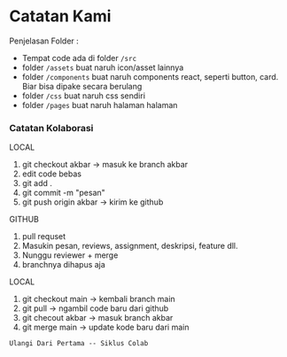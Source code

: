 # Catatan Kami
Penjelasan Folder : 
- Tempat code ada di folder `/src`
- folder `/assets` buat naruh icon/asset lainnya
- folder `/components` buat naruh components react, seperti button, card. Biar bisa dipake secara berulang
- folder `/css` buat naruh css sendiri
- folder `/pages` buat naruh halaman halaman

### Catatan Kolaborasi
LOCAL
1. git checkout akbar -> masuk ke branch akbar
2. edit code bebas
3. git add .
4. git commit -m "pesan"
5. git push origin akbar -> kirim ke github

GITHUB
1. pull requset
2. Masukin pesan, reviews, assignment, deskripsi, feature dll.
3. Nunggu reviewer + merge
4. branchnya dihapus aja

LOCAL
1. git checkout main -> kembali branch main
2. git pull -> ngambil code baru dari github
3. git checout akbar -> masuk branch akbar
4. git merge main -> update kode baru dari main

`Ulangi Dari Pertama -- Siklus Colab`
